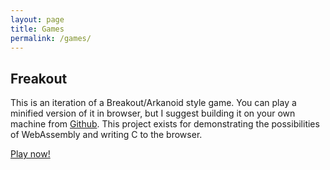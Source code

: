 ```yaml
---
layout: page
title: Games 
permalink: /games/
---
```

## Freakout

This is an iteration of a Breakout/Arkanoid style game. You can play a minified version of it in browser, but I suggest building it on your own machine from [Github](https://www.github.com/eikrt/freakout). This project exists for demonstrating the possibilities of WebAssembly and writing C to the browser.

[Play now!](/freakout/)
